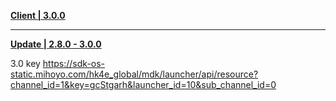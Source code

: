 **[Client | 3.0.0](https://autopatchhk.yuanshen.com/client_app/download/pc_zip/20220815143807_dyIghvy1b5fjfzHU/GenshinImpact_3.0.0.zip)**

---

**[Update | 2.8.0 - 3.0.0](https://autopatchhk.yuanshen.com/client_app/update/hk4e_global/10/game_2.8.0_3.0.0_hdiff_5eW7vzqQBEwmrVCi.zip)**


3.0 key
https://sdk-os-static.mihoyo.com/hk4e_global/mdk/launcher/api/resource?channel_id=1&key=gcStgarh&launcher_id=10&sub_channel_id=0
